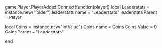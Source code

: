 game.Player.PlayerAdded:Connect(function(player))
    local Leaderstats = instance.new("folder")
    leaderstats name = "Leaderstats"
    leaderstats Parent = Player

 local Coins = instance.new("intValue")
 Coins name = Coins
 Coins Value = 0
 Coins Parent = "Leaderstats"

end
